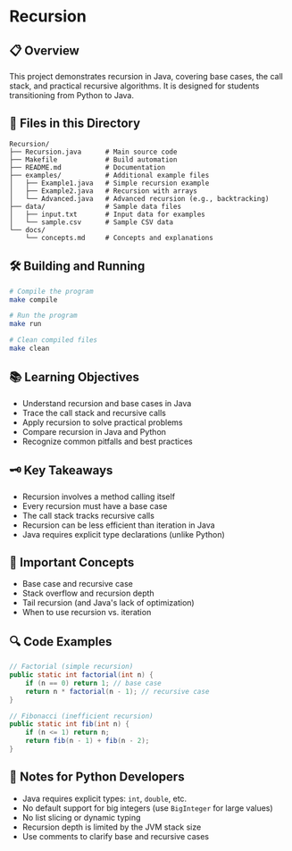 # Recursion

## 📋 Overview
This project demonstrates recursion in Java, covering base cases, the call stack, and practical recursive algorithms. It is designed for students transitioning from Python to Java.

## 📁 Files in this Directory
```
Recursion/
├── Recursion.java      # Main source code
├── Makefile            # Build automation
├── README.md           # Documentation
├── examples/           # Additional example files
│   ├── Example1.java   # Simple recursion example
│   ├── Example2.java   # Recursion with arrays
│   └── Advanced.java   # Advanced recursion (e.g., backtracking)
├── data/               # Sample data files
│   ├── input.txt       # Input data for examples
│   └── sample.csv      # Sample CSV data
└── docs/
    └── concepts.md     # Concepts and explanations
```

## 🛠 Building and Running
```bash
# Compile the program
make compile

# Run the program
make run

# Clean compiled files
make clean
```

## 📚 Learning Objectives
- Understand recursion and base cases in Java
- Trace the call stack and recursive calls
- Apply recursion to solve practical problems
- Compare recursion in Java and Python
- Recognize common pitfalls and best practices

## 🗝️ Key Takeaways
- Recursion involves a method calling itself
- Every recursion must have a base case
- The call stack tracks recursive calls
- Recursion can be less efficient than iteration in Java
- Java requires explicit type declarations (unlike Python)

## 📖 Important Concepts
- Base case and recursive case
- Stack overflow and recursion depth
- Tail recursion (and Java's lack of optimization)
- When to use recursion vs. iteration

## 🔍 Code Examples
```java
// Factorial (simple recursion)
public static int factorial(int n) {
    if (n == 0) return 1; // base case
    return n * factorial(n - 1); // recursive case
}

// Fibonacci (inefficient recursion)
public static int fib(int n) {
    if (n <= 1) return n;
    return fib(n - 1) + fib(n - 2);
}
```

## 📝 Notes for Python Developers
- Java requires explicit types: `int`, `double`, etc.
- No default support for big integers (use `BigInteger` for large values)
- No list slicing or dynamic typing
- Recursion depth is limited by the JVM stack size
- Use comments to clarify base and recursive cases
